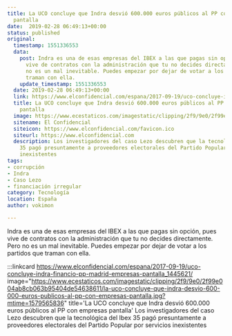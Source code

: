 ```yaml
---
title: La UCO concluye que Indra desvió 600.000 euros públicos al PP con empresas
  pantalla
date:  2019-02-28 06:49:13+00:00
status: published
original:
  timestamp: 1551336553
  data:
    post: Indra es una de esas empresas del IBEX a las que pagas sin opción, pues
      vive de contratos con la administración que tu no decides directamente. Pero
      no es un mal inevitable. Puedes empezar por dejar de votar a los partidos que
      traman con ella.
    update_timestamp: 1551336553
  date: 2019-02-28 06:49:13+00:00
  link: https://www.elconfidencial.com/espana/2017-09-19/uco-concluye-indra-financio-pp-madrid-empresas-pantalla_1445621/
  title: La UCO concluye que Indra desvió 600.000 euros públicos al PP con empresas
    pantalla
  image: https://www.ecestaticos.com/imagestatic/clipping/2f9/9e0/2f99e004ab8cb063b95404de54638611/la-uco-concluye-que-indra-desvio-600-000-euros-publicos-al-pp-con-empresas-pantalla.jpg?mtime=1579565836
  sitename: El Confidencial
  siteicon: https://www.elconfidencial.com/favicon.ico
  siteurl: https://www.elconfidencial.com
  description: Los investigadores del caso Lezo descubren que la tecnológica del Ibex
    35 pagó presuntamente a proveedores electorales del Partido Popular por servicios
    inexistentes
tags:
- corrupción
- Indra
- Caso Lezo
- financiación irregular
category: Tecnología
location: España
author: vokimon

---
```

Indra es una de esas empresas del IBEX a las que pagas sin opción,
pues vive de contratos con la administración que tu no decides directamente.
Pero no es un mal inevitable. Puedes empezar por dejar de votar a los partidos que traman con ella.

:::linkcard https://www.elconfidencial.com/espana/2017-09-19/uco-concluye-indra-financio-pp-madrid-empresas-pantalla_1445621/ image="https://www.ecestaticos.com/imagestatic/clipping/2f9/9e0/2f99e004ab8cb063b95404de54638611/la-uco-concluye-que-indra-desvio-600-000-euros-publicos-al-pp-con-empresas-pantalla.jpg?mtime=1579565836" title='La UCO concluye que Indra desvió 600.000 euros públicos al PP con empresas pantalla'
    Los investigadores del caso Lezo descubren que la tecnológica del Ibex 35 pagó presuntamente a proveedores electorales del Partido Popular por servicios inexistentes

